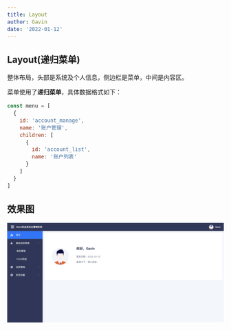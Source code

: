 ```yaml
---
title: Layout
author: Gavin
date: '2022-01-12'
---
```

## Layout(递归菜单)

整体布局，头部是系统及个人信息，侧边栏是菜单，中间是内容区。

菜单使用了**递归菜单**，具体数据格式如下：

```js
const menu = [
  {
    id: 'account_manage',
    name: '账户管理',
    children: [
      {
        id: 'account_list',
        name: '账户列表'
      }
    ]
  }
]
```

## 效果图

![layout.png](../../images/layout.png)